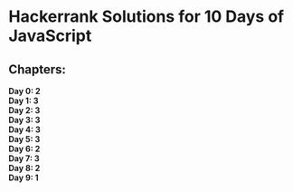 # Hackerrank Solutions for 10 Days of JavaScript
## Chapters:
**Day 0: 2**\
**Day 1: 3**\
**Day 2: 3**\
**Day 3: 3**\
**Day 4: 3**\
**Day 5: 3**\
**Day 6: 2**\
**Day 7: 3**\
**Day 8: 2**\
**Day 9: 1**